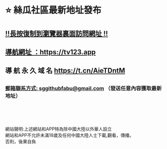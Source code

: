 

<h1>
<g-emoji class="g-emoji" alias="star" fallback-src="https://github.githubassets.com/images/icons/emoji/unicode/2b50.png">⭐️</g-emoji>
絲瓜社區最新地址發布</h1>
<h2><a id="user-content-長按復制到瀏覽器裏面訪問網址️" class="anchor" aria-hidden="true" href="#️長按復制到瀏覽器裏面訪問網址️">
<g-emoji class="g-emoji" alias="bangbang" fallback-src="https://github.githubassets.com/images/icons/emoji/unicode/203c.png">‼️</g-emoji>長按復制到瀏覽器裏面訪問網址
<g-emoji class="g-emoji" alias="bangbang" fallback-src="https://github.githubassets.com/images/icons/emoji/unicode/203c.png">‼️</g-emoji></h2>
  <h2>

導航網址 ：<a href="https://tv123.app" rel="nofollow">https://tv123.app</a></h2>  
 <h2>
導 航 永 久 域 名 	<a href="https://t.cn/AieTDntM" rel="nofollow">https://t.cn/AieTDntM</a></h2>
<h2>
<h3>
<a id="user-content--郵箱聯系方式-sggithubfabugmailcom-發送任意內容獲取最新地址" class="anchor" aria-hidden="true" href="#-郵箱聯系方式-sggithubfabugmailcom-發送任意內容獲取最新地址">
郵箱聯系方式: <a href="mailto:sggithubfabu@gmail.com">sggithubfabu@gmail.com</a> （發送任意內容獲取最新地址）</h3>

<br>
<br>
<br>
<br>
網站聲明:上述網站和APP特為除中國大陸以外華人設立<br>
網站和APP不允許未滿18歲及任何中國大陸人士下載,觀看，傳播。<br>
否則，後果自負<br>
<br>
